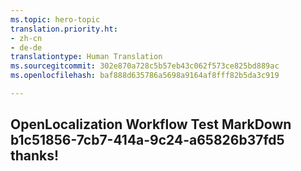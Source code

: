 ```yaml
---
ms.topic: hero-topic
translation.priority.ht:
- zh-cn
- de-de
translationtype: Human Translation
ms.sourcegitcommit: 302e870a728c5b57eb43c062f573ce825bd889ac
ms.openlocfilehash: baf888d635786a5698a9164af8fff82b5da3c919

---
```

## OpenLocalization Workflow Test MarkDown b1c51856-7cb7-414a-9c24-a65826b37fd5 thanks!



<!--HONumber=Sep16_HO1-->


